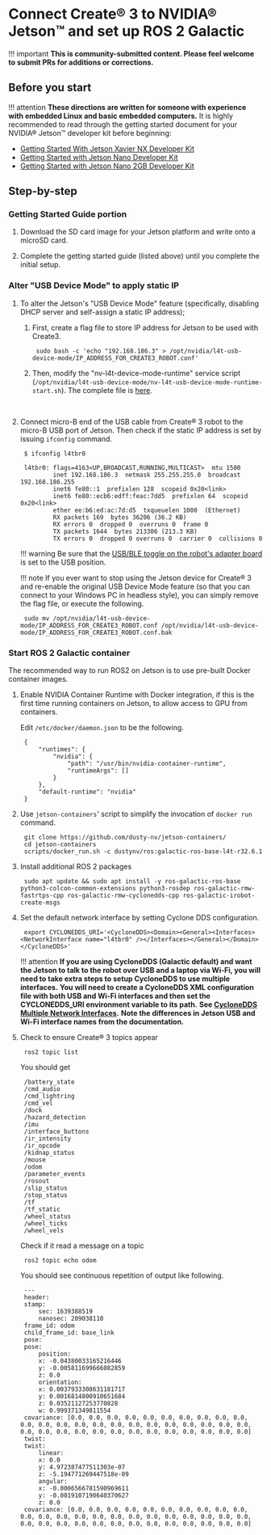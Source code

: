 <!--
# SPDX-FileCopyrightText: Copyright (c) 2022 NVIDIA CORPORATION & AFFILIATES. All rights reserved.
# SPDX-FileCopyrightText: Additions copyright (c) 2022 iRobot Corporation. All rights reserved.
# SPDX-License-Identifier: BSD-3-Clause
#
# Redistribution and use in source and binary forms, with or without
# modification, are permitted provided that the following conditions are met:
#
# 1. Redistributions of source code must retain the above copyright notice, this
# list of conditions and the following disclaimer.
#
# 2. Redistributions in binary form must reproduce the above copyright notice,
# this list of conditions and the following disclaimer in the documentation
# and/or other materials provided with the distribution.
#
# 3. Neither the name of the copyright holder nor the names of its
# contributors may be used to endorse or promote products derived from
# this software without specific prior written permission.
#
# THIS SOFTWARE IS PROVIDED BY THE COPYRIGHT HOLDERS AND CONTRIBUTORS "AS IS"
# AND ANY EXPRESS OR IMPLIED WARRANTIES, INCLUDING, BUT NOT LIMITED TO, THE
# IMPLIED WARRANTIES OF MERCHANTABILITY AND FITNESS FOR A PARTICULAR PURPOSE ARE
# DISCLAIMED. IN NO EVENT SHALL THE COPYRIGHT HOLDER OR CONTRIBUTORS BE LIABLE
# FOR ANY DIRECT, INDIRECT, INCIDENTAL, SPECIAL, EXEMPLARY, OR CONSEQUENTIAL
# DAMAGES (INCLUDING, BUT NOT LIMITED TO, PROCUREMENT OF SUBSTITUTE GOODS OR
# SERVICES; LOSS OF USE, DATA, OR PROFITS; OR BUSINESS INTERRUPTION) HOWEVER
# CAUSED AND ON ANY THEORY OF LIABILITY, WHETHER IN CONTRACT, STRICT LIABILITY,
# OR TORT (INCLUDING NEGLIGENCE OR OTHERWISE) ARISING IN ANY WAY OUT OF THE USE
# OF THIS SOFTWARE, EVEN IF ADVISED OF THE POSSIBILITY OF SUCH DAMAGE.
#
-->

# Connect Create® 3 to NVIDIA® Jetson™ and set up ROS 2 Galactic

!!! important
    **This is community-submitted content. Please feel welcome to submit PRs for additions or corrections.**

## Before you start
!!! attention
    **These directions are written for someone with experience with embedded Linux and basic embedded computers.**
It is highly recommended to read through the getting started document for your NVIDIA® Jetson™ developer kit before beginning:

* [Getting Started With Jetson Xavier NX Developer Kit](https://developer.nvidia.com/embedded/learn/get-started-jetson-xavier-nx-devkit)
* [Getting Started with Jetson Nano Developer Kit](https://developer.nvidia.com/embedded/learn/get-started-jetson-nano-devkit)
* [Getting Started with Jetson Nano 2GB Developer Kit](https://developer.nvidia.com/embedded/learn/get-started-jetson-nano-2gb-devkit)


## Step-by-step

### Getting Started Guide portion

1. Download the SD card image for your Jetson platform and write onto a microSD card.

2. Complete the getting started guide (listed above) until you complete the initial setup.

### Alter "USB Device Mode" to apply static IP

1. To alter the Jetson's "USB Device Mode" feature (specifically, disabling DHCP server and self-assign a static IP address);

    1. First, create a flag file to store IP address for Jetson to be used with Create3.

            sudo bash -c 'echo "192.168.186.3" > /opt/nvidia/l4t-usb-device-mode/IP_ADDRESS_FOR_CREATE3_ROBOT.conf'

    2. Then, modify the "nv-l4t-device-mode-runtime" service script (`/opt/nvidia/l4t-usb-device-mode/nv-l4t-usb-device-mode-runtime-start.sh`). The complete file is [here](data/nv-l4t-usb-device-mode-runtime-start.sh).
     <br>

2. Connect micro-B end of the USB cable from Create® 3 robot to the micro-B USB port of Jetson. Then check if the static IP address is set by issuing `ifconfig` command.

        $ ifconfig l4tbr0

        l4tbr0: flags=4163<UP,BROADCAST,RUNNING,MULTICAST>  mtu 1500
                inet 192.168.186.3  netmask 255.255.255.0  broadcast 192.168.186.255
                inet6 fe80::1  prefixlen 128  scopeid 0x20<link>
                inet6 fe80::ecb6:edff:feac:7dd5  prefixlen 64  scopeid 0x20<link>
                ether ee:b6:ed:ac:7d:d5  txqueuelen 1000  (Ethernet)
                RX packets 169  bytes 36206 (36.2 KB)
                RX errors 0  dropped 0  overruns 0  frame 0
                TX packets 1644  bytes 213306 (213.3 KB)
                TX errors 0  dropped 0 overruns 0  carrier 0  collisions 0

    !!! warning
        Be sure that the [USB/BLE toggle on the robot's adapter board](../../hw/electrical/#adapter-board-overview) is set to the USB position.

    !!! note
        If you ever want to stop using the Jetson device for Create® 3 and re-enable the original USB Device Mode feature (so that you can connect to your Windows PC in headless style), you can simply remove the flag file, or execute the following.

        sudo mv /opt/nvidia/l4t-usb-device-mode/IP_ADDRESS_FOR_CREATE3_ROBOT.conf /opt/nvidia/l4t-usb-device-mode/IP_ADDRESS_FOR_CREATE3_ROBOT.conf.bak


### Start ROS 2 Galactic container

The recommended way to run ROS2 on Jetson is to use pre-built Docker container images.

1. Enable NVIDIA Container Runtime with Docker integration, if this is the first time running containers on Jetson, to allow access to GPU from containers.

    Edit `/etc/docker/daemon.json` to be the following.

        {
            "runtimes": {
                "nvidia": {
                    "path": "/usr/bin/nvidia-container-runtime",
                    "runtimeArgs": []
                }
            },
            "default-runtime": "nvidia"
        }


1. Use `jetson-containers`' script to simplify the invocation of `docker run` command.

        git clone https://github.com/dusty-nv/jetson-containers/
        cd jetson-containers
        scripts/docker_run.sh -c dustynv/ros:galactic-ros-base-l4t-r32.6.1

1. Install additional ROS 2 packages

        sudo apt update && sudo apt install -y ros-galactic-ros-base python3-colcon-common-extensions python3-rosdep ros-galactic-rmw-fastrtps-cpp ros-galactic-rmw-cyclonedds-cpp ros-galactic-irobot-create-msgs

1. Set the default network interface by setting Cyclone DDS configuration.

        export CYCLONEDDS_URI='<CycloneDDS><Domain><General><Interfaces><NetworkInterface name="l4tbr0" /></Interfaces></General></Domain></CycloneDDS>'
    !!! attention
        **If you are using CycloneDDS (Galactic default) and want the Jetson to talk to the robot over USB and a laptop via Wi-Fi, you will need to take extra steps to setup CycloneDDS to use multiple interfaces.**
        **You will need to create a CycloneDDS XML configuration file with both USB and Wi-Fi interfaces and then set the CYCLONEDDS_URI environment variable to its path.**
        **See [CycloneDDS Multiple Network Interfaces](../xml-config/#cyclonedds).**
        **Note the differences in Jetson USB and Wi-Fi interface names from the documentation.**

1. Check to ensure Create® 3 topics appear

        ros2 topic list

    You should get

        /battery_state
        /cmd_audio
        /cmd_lightring
        /cmd_vel
        /dock
        /hazard_detection
        /imu
        /interface_buttons
        /ir_intensity
        /ir_opcode
        /kidnap_status
        /mouse
        /odom
        /parameter_events
        /rosout
        /slip_status
        /stop_status
        /tf
        /tf_static
        /wheel_status
        /wheel_ticks
        /wheel_vels

    Check if it read a message on a topic

        ros2 topic echo odom

    You should see continuous repetition of output like following.

        ---
        header:
        stamp:
            sec: 1639388519
            nanosec: 209038110
        frame_id: odom
        child_frame_id: base_link
        pose:
        pose:
            position:
            x: -0.04380033165216446
            y: -0.005811699666082859
            z: 0.0
            orientation:
            x: 0.0037933308631181717
            y: 0.0016814800910651684
            z: 0.03521127253770828
            w: 0.999371349811554
        covariance: [0.0, 0.0, 0.0, 0.0, 0.0, 0.0, 0.0, 0.0, 0.0, 0.0, 0.0, 0.0, 0.0, 0.0, 0.0, 0.0, 0.0, 0.0, 0.0, 0.0, 0.0, 0.0, 0.0, 0.0, 0.0, 0.0, 0.0, 0.0, 0.0, 0.0, 0.0, 0.0, 0.0, 0.0, 0.0, 0.0]
        twist:
        twist:
            linear:
            x: 0.0
            y: 4.972387477511303e-07
            z: -5.194771269447518e-09
            angular:
            x: -0.0006566781590969611
            y: -0.0019107190640370627
            z: 0.0
        covariance: [0.0, 0.0, 0.0, 0.0, 0.0, 0.0, 0.0, 0.0, 0.0, 0.0, 0.0, 0.0, 0.0, 0.0, 0.0, 0.0, 0.0, 0.0, 0.0, 0.0, 0.0, 0.0, 0.0, 0.0, 0.0, 0.0, 0.0, 0.0, 0.0, 0.0, 0.0, 0.0, 0.0, 0.0, 0.0, 0.0]

